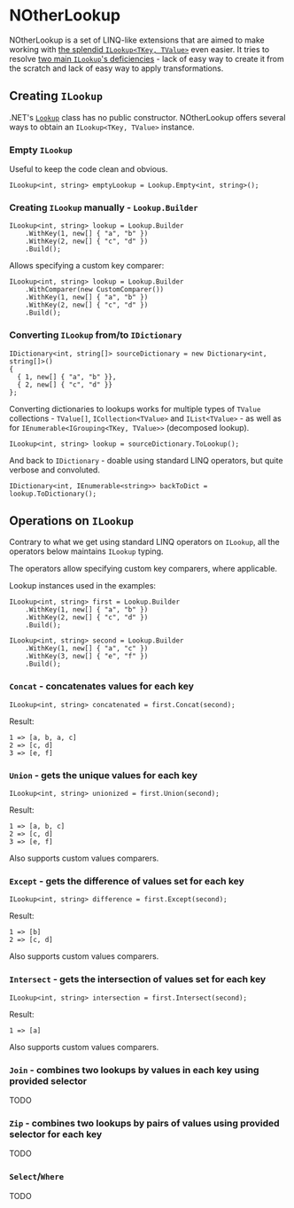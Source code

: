 # NOtherLookup

NOtherLookup is a set of LINQ-like extensions that are aimed to make working with [the splendid `ILookup<TKey, TValue>`](http://notherdev.blogspot.com/2014/01/lookup-hidden-gem.html) even easier. It tries to resolve [two main `ILookup`'s deficiencies](http://notherdev.blogspot.com/2014/01/downsides-of-net-lookups.html) - lack of easy way to create it from the scratch and lack of easy way to apply transformations.

## Creating `ILookup`

.NET's [`Lookup`](http://msdn.microsoft.com/en-us/library/bb460184\(v=vs.110\).aspx) class has no public constructor. NOtherLookup offers several ways to obtain an `ILookup<TKey, TValue>` instance.

### Empty `ILookup`

Useful to keep the code clean and obvious.

    ILookup<int, string> emptyLookup = Lookup.Empty<int, string>();

### Creating `ILookup` manually - `Lookup.Builder`

    ILookup<int, string> lookup = Lookup.Builder
        .WithKey(1, new[] { "a", "b" })
        .WithKey(2, new[] { "c", "d" })
        .Build();

Allows specifying a custom key comparer:

    ILookup<int, string> lookup = Lookup.Builder
        .WithComparer(new CustomComparer())
        .WithKey(1, new[] { "a", "b" })
        .WithKey(2, new[] { "c", "d" })
        .Build();

### Converting `ILookup` from/to `IDictionary`

    IDictionary<int, string[]> sourceDictionary = new Dictionary<int, string[]>()
    {
      { 1, new[] { "a", "b" }},
      { 2, new[] { "c", "d" }}
    };

Converting dictionaries to lookups works for multiple types of `TValue` collections - `TValue[]`, `ICollection<TValue>` and `IList<TValue>` - as well as for `IEnumerable<IGrouping<TKey, TValue>>` (decomposed lookup).

    ILookup<int, string> lookup = sourceDictionary.ToLookup();
    
And back to `IDictionary` - doable using standard LINQ operators, but quite verbose and convoluted.  
    
    IDictionary<int, IEnumerable<string>> backToDict = lookup.ToDictionary();

## Operations on `ILookup`

Contrary to what we get using standard LINQ operators on `ILookup`, all the operators below maintains `ILookup` typing.

The operators allow specifying custom key comparers, where applicable.

Lookup instances used in the examples:

    ILookup<int, string> first = Lookup.Builder
        .WithKey(1, new[] { "a", "b" })
        .WithKey(2, new[] { "c", "d" })
        .Build();
        
    ILookup<int, string> second = Lookup.Builder
        .WithKey(1, new[] { "a", "c" })
        .WithKey(3, new[] { "e", "f" })
        .Build();
      

### `Concat` - concatenates values for each key

    ILookup<int, string> concatenated = first.Concat(second);
    
Result:

    1 => [a, b, a, c]
    2 => [c, d]
    3 => [e, f]
    
### `Union` - gets the unique values for each key

    ILookup<int, string> unionized = first.Union(second);
    
Result:

    1 => [a, b, c]
    2 => [c, d]
    3 => [e, f]
    
Also supports custom values comparers.

### `Except` - gets the difference of values set for each key

    ILookup<int, string> difference = first.Except(second);
    
Result:

    1 => [b]
    2 => [c, d]
    
Also supports custom values comparers.

### `Intersect` - gets the intersection of values set for each key

    ILookup<int, string> intersection = first.Intersect(second);
    
Result:

    1 => [a]
    
Also supports custom values comparers.

### `Join` - combines two lookups by values in each key using provided selector

TODO
    
### `Zip` - combines two lookups by pairs of values using provided selector for each key

TODO

### `Select`/`Where`

TODO
